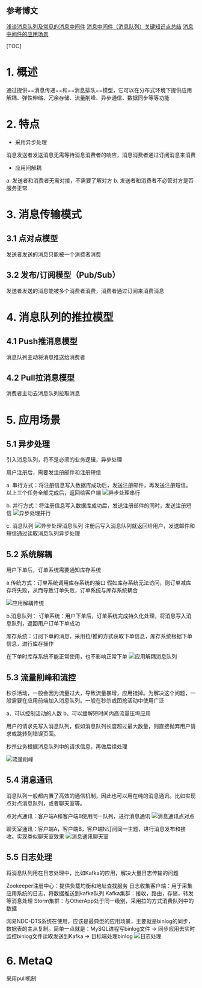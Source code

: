 ## 参考博文
[浅谈消息队列及常见的消息中间件](https://juejin.cn/post/6844903635046924296#heading-6)
[消息中间件（消息队列）关键知识点总结](https://blog.csdn.net/xiaosong_2016/article/details/110140684)
[消息中间件的应用场景](https://jishuin.proginn.com/p/763bfbd573e7)


[TOC]

# 1. 概述
通过提供==消息传递==和==消息排队==模型，它可以在分布式环境下提供应用解耦、弹性伸缩、冗余存储、流量削峰、异步通信、数据同步等等功能

# 2. 特点
- 采用异步处理

消息发送者发送消息无需等待消息消费者的响应，消息消费者通过订阅消息来消费


- 应用间解耦

a. 发送者和消费者无需对接，不需要了解对方
b. 发送者和消费者不必管对方是否服务正常

# 3. 消息传输模式
## 3.1 点对点模型
发送者发送的消息只能被一个消费者消费



## 3.2 发布/订阅模型（Pub/Sub）
发送者发送的消息能被多个消费者消费，消费者通过订阅来消费消息


# 4. 消息队列的推拉模型
## 4.1 Push推消息模型
消息队列主动将消息推送给消费者

## 4.2 Pull拉消息模型
消费者主动去消息队列拉取消息


# 5. 应用场景
## 5.1 异步处理

引入消息队列，将不是必须的业务逻辑，异步处理

用户注册后，需要发注册邮件和注册短信

a. 串行方式：将注册信息写入数据库成功后，发送注册邮件，再发送注册短信。以上三个任务全部完成后，返回给客户端
![异步处理串行](./pic/消息中间件_异步处理串行.webp)

b. 并行方式：将注册信息写入数据库成功后，发送注册邮件的同时，发送注册短信
![异步处理并行](./pic/消息中间件_异步处理并行.webp)

c. 消息队列
![异步处理消息队列](./pic/消息中间件_异步处理消息队列.webp)
注册后写入消息队列就返回给用户，发送邮件和短信通过读取消息队列异步处理

## 5.2 系统解耦
用户下单后，订单系统需要通知库存系统

a.传统方式：订单系统调用库存系统的接口
假如库存系统无法访问，则订单减库存将失败，从而导致订单失败，订单系统与库存系统耦合

![应用解耦传统](./pic/消息中间件_应用解耦传统.webp)

b.消息队列：
订单系统：用户下单后，订单系统完成持久化处理，将消息写入消息队列，返回用户订单下单成功

库存系统：订阅下单的消息，采用拉/推的方式获取下单信息，库存系统根据下单信息，进行库存操作

在下单时库存系统不能正常使用，也不影响正常下单
![应用解耦消息队列](./pic/消息中间件_应用解耦消息队列.webp)


## 5.3 流量削峰和流控
秒杀活动，一般会因为流量过大，导致流量暴增，应用挂掉。为解决这个问题，一般需要在应用前端加入消息队列。一般在秒杀或团抢活动中使用广泛

a、可以控制活动的人数
b、可以缓解短时间内高流量压垮应用

用户的请求先写入消息队列，假如消息队列长度超过最大数量，则直接抛弃用户请求或跳转到错误页面。

秒杀业务根据消息队列中的请求信息，再做后续处理

![流量削峰](./pic/消息中间件_流量削峰.webp)


## 5.4 消息通讯
消息队列一般都内置了高效的通信机制，因此也可以用在纯的消息通讯。比如实现点对点消息队列，或者聊天室等。

点对点通讯：客户端A和客户端B使用同一队列，进行消息通讯
![消息通讯点对点](./pic/消息中间件_消息通讯点对点.webp)


聊天室通讯：客户端A，客户端B，客户端N订阅同一主题，进行消息发布和接收。实现类似聊天室效果
![消息通讯聊天室](./pic/消息中间件_消息通讯聊天室.webp)


## 5.5 日志处理
将消息队列用在日志处理中，比如Kafka的应用，解决大量日志传输的问题

Zookeeper注册中心：提供负载均衡和地址查找服务
日志收集客户端：用于采集应用系统的日志，将数据推送到kafka队列
Kafka集群：接收，路由，存储，转发等消息处理
Storm集群：与OtherApp处于同一级别，采用拉的方式消费队列中的数据

网易NDC-DTS系统在使用，应该是最典型的应用场景，主要就是binlog的同步，数据表的主从复制。简单一点就是：MySQL进程写binlog文件 -> 同步应用去实时监控binlog文件读取发送到Kafka -> 目标端处理binlog 
![日志处理](./pic/消息中间件_日志处理.webp)

# 6. MetaQ
采用pull机制
